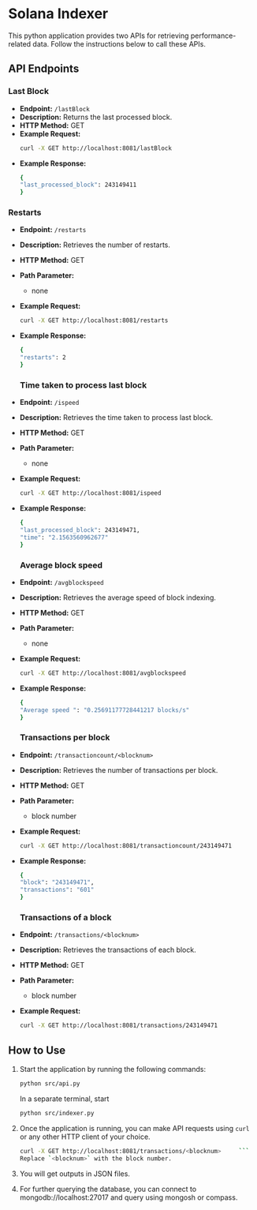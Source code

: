 
# Solana Indexer

This python application provides two APIs for retrieving performance-related data. Follow the instructions below to call these APIs.

## API Endpoints

### Last Block

- **Endpoint:** `/lastBlock`
- **Description:** Returns the last processed block.
- **HTTP Method:** GET
- **Example Request:**
  ```bash
  curl -X GET http://localhost:8081/lastBlock
  ```
- **Example Response:**
  ```bash
  {
  "last_processed_block": 243149411
  }
  ```

### Restarts

- **Endpoint:** `/restarts`
- **Description:** Retrieves the number of restarts.
- **HTTP Method:** GET
- **Path Parameter:**
  - none
- **Example Request:**
  ```bash
  curl -X GET http://localhost:8081/restarts
  ```
- **Example Response:**
  ```bash
  {
  "restarts": 2
  }
  ```

  ### Time taken to process last block

- **Endpoint:** `/ispeed`
- **Description:** Retrieves the time taken to process last block.
- **HTTP Method:** GET
- **Path Parameter:**
  - none
- **Example Request:**
  ```bash
  curl -X GET http://localhost:8081/ispeed
  ```
- **Example Response:**
  ```bash
  {
  "last_processed_block": 243149471,
  "time": "2.1563560962677"
  }
  ```
   ### Average block speed

- **Endpoint:** `/avgblockspeed`
- **Description:** Retrieves the average speed of block indexing.
- **HTTP Method:** GET
- **Path Parameter:**
  - none
- **Example Request:**
  ```bash
  curl -X GET http://localhost:8081/avgblockspeed
  ```
- **Example Response:**
  ```bash
  {
  "Average speed ": "0.25691177728441217 blocks/s"
  }
  ```
   ### Transactions per block

- **Endpoint:** `/transactioncount/<blocknum>`
- **Description:** Retrieves the number of transactions per block.
- **HTTP Method:** GET
- **Path Parameter:**
  - block number
- **Example Request:**
  ```bash
  curl -X GET http://localhost:8081/transactioncount/243149471
  ```
- **Example Response:**
  ```bash
  {
  "block": "243149471",
  "transactions": "601"
  }
  ```
   ### Transactions of a block

- **Endpoint:** `/transactions/<blocknum>`
- **Description:** Retrieves the transactions of each block.
- **HTTP Method:** GET
- **Path Parameter:**
  - block number
- **Example Request:**
  ```bash
  curl -X GET http://localhost:8081/transactions/243149471
  ```
  
## How to Use

1. Start the application by running the following commands:
   ```bash
   python src/api.py 
   ```
   In a separate terminal, start
    ```bash
   python src/indexer.py 
   ```
   
3. Once the application is running, you can make API requests using `curl` or any other HTTP client of your choice.

     ```bash
     curl -X GET http://localhost:8081/transactions/<blocknum>     ```
     Replace `<blocknum>` with the block number.

     ```

4. You will get outputs in JSON files.
5. For further querying the database, you can connect to mongodb://localhost:27017 and query using mongosh or compass.

